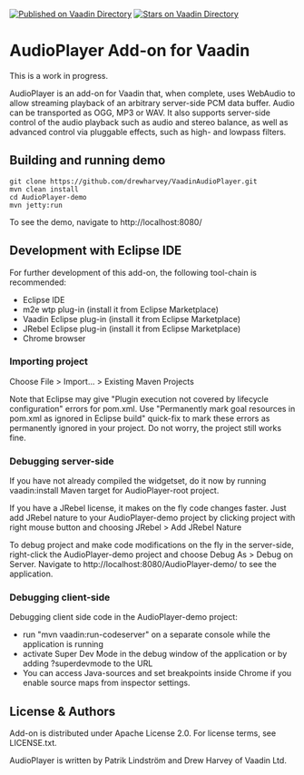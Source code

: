 [![Published on Vaadin  Directory](https://img.shields.io/badge/Vaadin%20Directory-published-00b4f0.svg)](https://vaadin.com/directory/component/audioplayer-add-on)
[![Stars on Vaadin Directory](https://img.shields.io/vaadin-directory/star/audioplayer-add-on.svg)](https://vaadin.com/directory/component/audioplayer-add-on)

# AudioPlayer Add-on for Vaadin

This is a work in progress.

AudioPlayer is an add-on for Vaadin that, when complete, uses WebAudio to allow streaming playback of an arbitrary server-side PCM data buffer. Audio can be transported as OGG, MP3 or WAV. It also supports server-side control of the audio playback such as audio and stereo balance, as well as advanced control via pluggable effects, such as high- and lowpass filters.

## Building and running demo

~~~~
git clone https://github.com/drewharvey/VaadinAudioPlayer.git
mvn clean install
cd AudioPlayer-demo
mvn jetty:run
~~~~

To see the demo, navigate to http://localhost:8080/

## Development with Eclipse IDE

For further development of this add-on, the following tool-chain is recommended:
- Eclipse IDE
- m2e wtp plug-in (install it from Eclipse Marketplace)
- Vaadin Eclipse plug-in (install it from Eclipse Marketplace)
- JRebel Eclipse plug-in (install it from Eclipse Marketplace)
- Chrome browser

### Importing project

Choose File > Import... > Existing Maven Projects

Note that Eclipse may give "Plugin execution not covered by lifecycle configuration" errors for pom.xml. Use "Permanently mark goal resources in pom.xml as ignored in Eclipse build" quick-fix to mark these errors as permanently ignored in your project. Do not worry, the project still works fine. 

### Debugging server-side

If you have not already compiled the widgetset, do it now by running vaadin:install Maven target for AudioPlayer-root project.

If you have a JRebel license, it makes on the fly code changes faster. Just add JRebel nature to your AudioPlayer-demo project by clicking project with right mouse button and choosing JRebel > Add JRebel Nature

To debug project and make code modifications on the fly in the server-side, right-click the AudioPlayer-demo project and choose Debug As > Debug on Server. Navigate to http://localhost:8080/AudioPlayer-demo/ to see the application.

### Debugging client-side

Debugging client side code in the AudioPlayer-demo project:
  - run "mvn vaadin:run-codeserver" on a separate console while the application is running
  - activate Super Dev Mode in the debug window of the application or by adding ?superdevmode to the URL
  - You can access Java-sources and set breakpoints inside Chrome if you enable source maps from inspector settings.
 
## License & Authors

Add-on is distributed under Apache License 2.0. For license terms, see LICENSE.txt.

AudioPlayer is written by Patrik Lindström and Drew Harvey of Vaadin Ltd.

